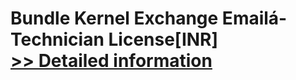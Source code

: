 # Bundle Kernel Exchange Emailá- Technician License[INR]<br />[>> Detailed information](https://secure.element5.com/esales/product.html?productid=300384852&affiliateid=200057808)